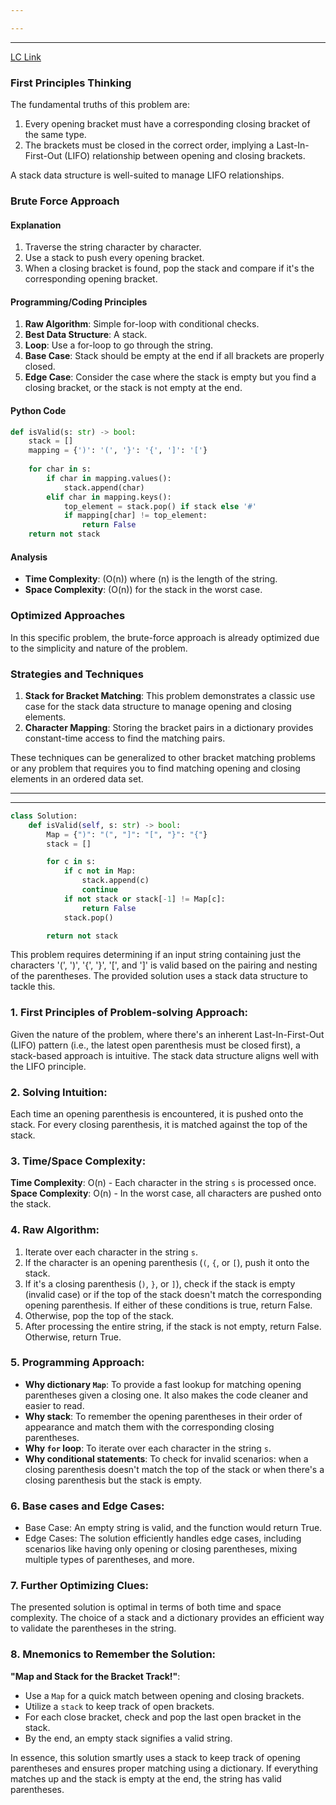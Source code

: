 ```yaml
---

---
```

---
[LC Link](https://leetcode.com/problems/valid-parentheses/)
### First Principles Thinking

The fundamental truths of this problem are:

1. Every opening bracket must have a corresponding closing bracket of the same type.
2. The brackets must be closed in the correct order, implying a Last-In-First-Out (LIFO) relationship between opening and closing brackets.

A stack data structure is well-suited to manage LIFO relationships.

### Brute Force Approach

#### Explanation

1. Traverse the string character by character.
2. Use a stack to push every opening bracket.
3. When a closing bracket is found, pop the stack and compare if it's the corresponding opening bracket.

#### Programming/Coding Principles

1. **Raw Algorithm**: Simple for-loop with conditional checks.
2. **Best Data Structure**: A stack.
3. **Loop**: Use a for-loop to go through the string.
4. **Base Case**: Stack should be empty at the end if all brackets are properly closed.
5. **Edge Case**: Consider the case where the stack is empty but you find a closing bracket, or the stack is not empty at the end.

#### Python Code

```python
def isValid(s: str) -> bool:
    stack = []
    mapping = {')': '(', '}': '{', ']': '['}
    
    for char in s:
        if char in mapping.values():
            stack.append(char)
        elif char in mapping.keys():
            top_element = stack.pop() if stack else '#'
            if mapping[char] != top_element:
                return False
    return not stack
```

#### Analysis

- **Time Complexity**: \(O(n)\) where \(n\) is the length of the string.
- **Space Complexity**: \(O(n)\) for the stack in the worst case.

### Optimized Approaches

In this specific problem, the brute-force approach is already optimized due to the simplicity and nature of the problem.

### Strategies and Techniques

1. **Stack for Bracket Matching**: This problem demonstrates a classic use case for the stack data structure to manage opening and closing elements.
2. **Character Mapping**: Storing the bracket pairs in a dictionary provides constant-time access to find the matching pairs.

These techniques can be generalized to other bracket matching problems or any problem that requires you to find matching opening and closing elements in an ordered data set.

---
---

```python
class Solution:
    def isValid(self, s: str) -> bool:
        Map = {")": "(", "]": "[", "}": "{"}
        stack = []

        for c in s:
            if c not in Map:
                stack.append(c)
                continue
            if not stack or stack[-1] != Map[c]:
                return False
            stack.pop()

        return not stack

```

This problem requires determining if an input string containing just the characters '(', ')', '{', '}', '[', and ']' is valid based on the pairing and nesting of the parentheses. The provided solution uses a stack data structure to tackle this.

### 1. First Principles of Problem-solving Approach:

Given the nature of the problem, where there's an inherent Last-In-First-Out (LIFO) pattern (i.e., the latest open parenthesis must be closed first), a stack-based approach is intuitive. The stack data structure aligns well with the LIFO principle.

### 2. Solving Intuition:

Each time an opening parenthesis is encountered, it is pushed onto the stack. For every closing parenthesis, it is matched against the top of the stack.

### 3. Time/Space Complexity:

**Time Complexity**: O(n) - Each character in the string `s` is processed once.
**Space Complexity**: O(n) - In the worst case, all characters are pushed onto the stack.

### 4. Raw Algorithm:

1. Iterate over each character in the string `s`.
2. If the character is an opening parenthesis (`(`, `{`, or `[`), push it onto the stack.
3. If it's a closing parenthesis (`)`, `}`, or `]`), check if the stack is empty (invalid case) or if the top of the stack doesn't match the corresponding opening parenthesis. If either of these conditions is true, return False.
4. Otherwise, pop the top of the stack.
5. After processing the entire string, if the stack is not empty, return False. Otherwise, return True.

### 5. Programming Approach:

- **Why dictionary `Map`**: To provide a fast lookup for matching opening parentheses given a closing one. It also makes the code cleaner and easier to read.
- **Why stack**: To remember the opening parentheses in their order of appearance and match them with the corresponding closing parentheses.
- **Why `for` loop**: To iterate over each character in the string `s`.
- **Why conditional statements**: To check for invalid scenarios: when a closing parenthesis doesn't match the top of the stack or when there's a closing parenthesis but the stack is empty.

### 6. Base cases and Edge Cases:

- Base Case: An empty string is valid, and the function would return True.
- Edge Cases: The solution efficiently handles edge cases, including scenarios like having only opening or closing parentheses, mixing multiple types of parentheses, and more.

### 7. Further Optimizing Clues:

The presented solution is optimal in terms of both time and space complexity. The choice of a stack and a dictionary provides an efficient way to validate the parentheses in the string.

### 8. Mnemonics to Remember the Solution:

**"Map and Stack for the Bracket Track!"**:
- Use a `Map` for a quick match between opening and closing brackets.
- Utilize a `stack` to keep track of open brackets.
- For each close bracket, check and pop the last open bracket in the stack.
- By the end, an empty stack signifies a valid string.

In essence, this solution smartly uses a stack to keep track of opening parentheses and ensures proper matching using a dictionary. If everything matches up and the stack is empty at the end, the string has valid parentheses.
